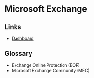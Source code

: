 # Microsoft Exchange

<!--
https://outlook.office365.com/ecp/
-->

## Links

- [Dashboard](https://admin.exchange.microsoft.com)

## Glossary

- Exchange Online Protection (EOP)
- Microsoft Exchange Community (MEC)
